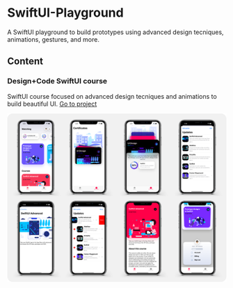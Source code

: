 # SwiftUI-Playground
A SwiftUI playground to build prototypes using advanced design tecniques, animations, gestures, and more.

## Content

### Design+Code SwiftUI course

SwiftUI course focused on advanced design tecniques and animations to build beautiful UI. [Go to project](https://github.com/fabirt/SwiftUI-Playground/tree/main/DesignCodeCourse/DesignCodeCourse)

![Design+Code](demo/designcode_course.png)
